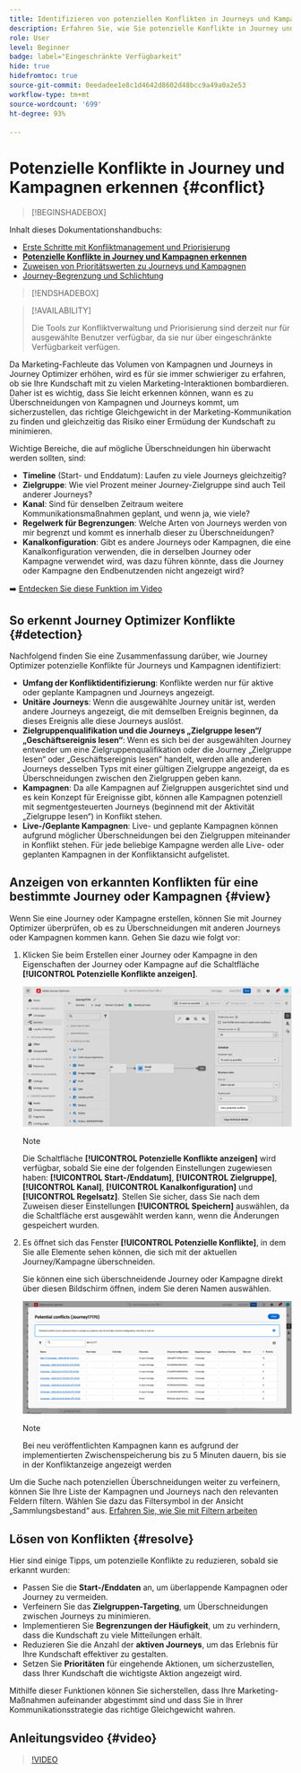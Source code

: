 ```yaml
---
title: Identifizieren von potenziellen Konflikten in Journeys und Kampagnen
description: Erfahren Sie, wie Sie potenzielle Konflikte in Journey und Kampagnen identifizieren können.
role: User
level: Beginner
badge: label="Eingeschränkte Verfügbarkeit"
hide: true
hidefromtoc: true
source-git-commit: 0eedadee1e8c1d4642d8602d48bcc9a49a0a2e53
workflow-type: tm+mt
source-wordcount: '699'
ht-degree: 93%

---
```



# Potenzielle Konflikte in Journey und Kampagnen erkennen {#conflict}

>[!BEGINSHADEBOX]

Inhalt dieses Dokumentationshandbuchs:

* [Erste Schritte mit Konfliktmanagement und Priorisierung](gs-conflict-prioritization.md)
* **[Potenzielle Konflikte in Journey und Kampagnen erkennen](conflicts.md)**
* [Zuweisen von Prioritätswerten zu Journeys und Kampagnen](priority-scores.md)
* [Journey-Begrenzung und Schlichtung](journey-capping.md)

>[!ENDSHADEBOX]

>[!AVAILABILITY]
>
>Die Tools zur Konfliktverwaltung und Priorisierung sind derzeit nur für ausgewählte Benutzer verfügbar, da sie nur über eingeschränkte Verfügbarkeit verfügen.

Da Marketing-Fachleute das Volumen von Kampagnen und Journeys in Journey Optimizer erhöhen, wird es für sie immer schwieriger zu erfahren, ob sie Ihre Kundschaft mit zu vielen Marketing-Interaktionen bombardieren. Daher ist es wichtig, dass Sie leicht erkennen können, wann es zu Überschneidungen von Kampagnen und Journeys kommt, um sicherzustellen, das richtige Gleichgewicht in der Marketing-Kommunikation zu finden und gleichzeitig das Risiko einer Ermüdung der Kundschaft zu minimieren.

Wichtige Bereiche, die auf mögliche Überschneidungen hin überwacht werden sollten, sind:

* **Timeline** (Start- und Enddatum): Laufen zu viele Journeys gleichzeitig?
* **Zielgruppe**: Wie viel Prozent meiner Journey-Zielgruppe sind auch Teil anderer Journeys?
* **Kanal**: Sind für denselben Zeitraum weitere Kommunikationsmaßnahmen geplant, und wenn ja, wie viele?
* **Regelwerk für Begrenzungen**: Welche Arten von Journeys werden von mir begrenzt und kommt es innerhalb dieser zu Überschneidungen?
* **Kanalkonfiguration**: Gibt es andere Journeys oder Kampagnen, die eine Kanalkonfiguration verwenden, die in derselben Journey oder Kampagne verwendet wird, was dazu führen könnte, dass die Journey oder Kampagne den Endbenutzenden nicht angezeigt wird?

➡️ [Entdecken Sie diese Funktion im Video](#video)

## So erkennt Journey Optimizer Konflikte {#detection}

Nachfolgend finden Sie eine Zusammenfassung darüber, wie Journey Optimizer potenzielle Konflikte für Journeys und Kampagnen identifiziert:

* **Umfang der Konfliktidentifizierung**: Konflikte werden nur für aktive oder geplante Kampagnen und Journeys angezeigt.
* **Unitäre Journeys**: Wenn die ausgewählte Journey unitär ist, werden andere Journeys angezeigt, die mit demselben Ereignis beginnen, da dieses Ereignis alle diese Journeys auslöst.
* **Zielgruppenqualifikation und die Journeys „Zielgruppe lesen“/„Geschäftsereignis lesen“**: Wenn es sich bei der ausgewählten Journey entweder um eine Zielgruppenqualifikation oder die Journey „Zielgruppe lesen“ oder „Geschäftsereignis lesen“ handelt, werden alle anderen Journeys desselben Typs mit einer gültigen Zielgruppe angezeigt, da es Überschneidungen zwischen den Zielgruppen geben kann.
* **Kampagnen**: Da alle Kampagnen auf Zielgruppen ausgerichtet sind und es kein Konzept für Ereignisse gibt, können alle Kampagnen potenziell mit segmentgesteuerten Journeys (beginnend mit der Aktivität „Zielgruppe lesen“) in Konflikt stehen.
* **Live-/Geplante Kampagnen**: Live- und geplante Kampagnen können aufgrund möglicher Überschneidungen bei den Zielgruppen miteinander in Konflikt stehen. Für jede beliebige Kampagne werden alle Live- oder geplanten Kampagnen in der Konfliktansicht aufgelistet.

## Anzeigen von erkannten Konflikten für eine bestimmte Journey oder Kampagnen {#view}

Wenn Sie eine Journey oder Kampagne erstellen, können Sie mit Journey Optimizer überprüfen, ob es zu Überschneidungen mit anderen Journeys oder Kampagnen kommen kann. Gehen Sie dazu wie folgt vor:

1. Klicken Sie beim Erstellen einer Journey oder Kampagne in den Eigenschaften der Journey oder Kampagne auf die Schaltfläche **[!UICONTROL Potenzielle Konflikte anzeigen]**.

   ![](assets/view-conflicts.png)

   >[!NOTE]
   >
   >Die Schaltfläche **[!UICONTROL Potenzielle Konflikte anzeigen]** wird verfügbar, sobald Sie eine der folgenden Einstellungen zugewiesen haben: **[!UICONTROL Start-/Enddatum]**, **[!UICONTROL Zielgruppe]**, **[!UICONTROL Kanal]**, **[!UICONTROL Kanalkonfiguration]** und **[!UICONTROL Regelsatz]**. Stellen Sie sicher, dass Sie nach dem Zuweisen dieser Einstellungen **[!UICONTROL Speichern]** auswählen, da die Schaltfläche erst ausgewählt werden kann, wenn die Änderungen gespeichert wurden.

1. Es öffnet sich das Fenster **[!UICONTROL Potenzielle Konflikte]**, in dem Sie alle Elemente sehen können, die sich mit der aktuellen Journey/Kampagne überschneiden.

   Sie können eine sich überschneidende Journey oder Kampagne direkt über diesen Bildschirm öffnen, indem Sie deren Namen auswählen.

   ![](assets/potential-conflicts.png)

   >[!NOTE]
   >
   >Bei neu veröffentlichten Kampagnen kann es aufgrund der implementierten Zwischenspeicherung bis zu 5 Minuten dauern, bis sie in der Konfliktanzeige angezeigt werden

Um die Suche nach potenziellen Überschneidungen weiter zu verfeinern, können Sie Ihre Liste der Kampagnen und Journeys nach den relevanten Feldern filtern. Wählen Sie dazu das Filtersymbol in der Ansicht „Sammlungsbestand“ aus. [Erfahren Sie, wie Sie mit Filtern arbeiten](../start/search-filter-categorize.md#filter-lists)

## Lösen von Konflikten {#resolve}

Hier sind einige Tipps, um potenzielle Konflikte zu reduzieren, sobald sie erkannt wurden:

* Passen Sie die **Start-/Enddaten** an, um überlappende Kampagnen oder Journey zu vermeiden.
* Verfeinern Sie das **Zielgruppen-Targeting**, um Überschneidungen zwischen Journeys zu minimieren.
* Implementieren Sie **Begrenzungen der Häufigkeit**, um zu verhindern, dass die Kundschaft zu viele Mitteilungen erhält.
* Reduzieren Sie die Anzahl der **aktiven Journeys**, um das Erlebnis für Ihre Kundschaft effektiver zu gestalten.
* Setzen Sie **Prioritäten** für eingehende Aktionen, um sicherzustellen, dass Ihrer Kundschaft die wichtigste Aktion angezeigt wird.

Mithilfe dieser Funktionen können Sie sicherstellen, dass Ihre Marketing-Maßnahmen aufeinander abgestimmt sind und dass Sie in Ihrer Kommunikationsstrategie das richtige Gleichgewicht wahren.

## Anleitungsvideo {#video}

>[!VIDEO](https://video.tv.adobe.com/v/3435528?quality=12)
